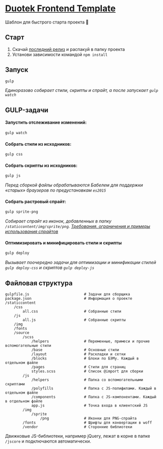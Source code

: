 # [Duotek Frontend Template](//github.com/sashasushko/duotek-frontend)
Шаблон для быстрого старта проекта :rocket:

## Старт
1. Скачай [последний релиз](//github.com/sashasushko/duotek-frontend/releases) и распакуй в папку проекта
2. Установи зависимости командой `npm install`

## Запуск
```bash
gulp
```
_Единоразово собирает стили, скрипты и спрайт, а после запускает `gulp watch`_

## GULP-задачи
#### Запустить отслеживание изменений:
```bash
gulp watch
```

#### Собрать стили из исходников:
```bash
gulp css
```

#### Собрать скрипты из исходников:
```bash
gulp js
```
_Перед сборкой файлы обрабатываются Бабелем для поддержки «старых» браузеров по предустановкам `es2015`_

#### Собрать растровый спрайт:
```bash
gulp sprite-png
```
_Собирает спрайт из иконок, добавленных в папку `/staticcontent/img/sprite/png`.
[Требования, ограничения и примеры использования спрайтов](//github.com/sashasushko/duotek-frontend/blob/master/sprites.md)_

#### Оптимизировать и минифицировать стили и скрипты
```bash
gulp deploy
```
_Вызывает поочередно задачи для оптимизации и минификации стилей `gulp deploy-css` и скриптов `gulp deploy-js`_


## Файловая структура
```
gulpfile.js                         # Задачи для сборщика
package.json                        # Информация о проекте
/staticcontent
    /css
        all.css                     # Собранные стили
    /js
        all.js                      # Собранные скрипты
    /img
    /fonts
    /source
        /scss
            /helpers                # Переменные, примеси и прочие вспомогательные стили
            /base                   # Основные стили
            /layout                 # Раскладки и сетки
            /blocks                 # Блоки по БЭМу. Каждый в отдельном файле
            /pages                  # Стили для страниц
            styles.scss             # Список @import для сборки
        /js
            /helpers                # Папка со вспомогательными скриптами
            /polyfills              # Папка с JS-полифилами. Каждый в отдельном файле
            /components             # Папка с JS-компонентами. Каждый в отдельном файле
            app.js                  # Точка входа в клиентский JS
        /img
            /sprite
                /png                # Иконки для PNG-спрайта
        /fonts                      # Шрифты для конвертации в woff
        /vendor                     # Сторонние библиотеки
```

Движковые JS-библиотеки, например jQuery, лежат в корне в папке `/jscore` и подключаются автоматически.
